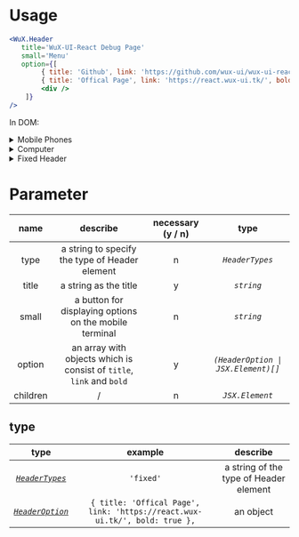 # Usage

```jsx
<WuX.Header
   title='WuX-UI-React Debug Page'
   small='Menu'
   option={[
        { title: 'Github', link: 'https://github.com/wux-ui/wux-ui-react-docs' },
        { title: 'Offical Page', link: 'https://react.wux-ui.tk/', bold: true },
        <div />
    ]}
/>
```

In DOM: 
<details>
<summary>Mobile Phones</summary>

```wux-jsx-phone
<WuX.Header
    title='WuX-UI-React Debug Page'
    small='Menu'
    option={[
        { title: 'Github', link: 'https://github.com/wux-ui/wux-ui-react-docs' },
        { title: 'Offical Page', link: 'https://react.wux-ui.tk/', bold: true },
        <div />
    ]}
/>
:wux-jsx-phone
```

</details>

<details>
<summary>Computer</summary>

```wux-jsx-full
<WuX.Header
    title='WuX-UI-React Debug Page'
    small='Menu'
    option={[
        { title: 'Github', link: 'https://github.com/wux-ui/wux-ui-react-docs' },
        { title: 'Offical Page', link: 'https://react.wux-ui.tk/', bold: true },
        <div />
    ]}
/>
:wux-jsx-full
```

</details>

<details>
<summary>Fixed Header</summary>

```wux-jsx-full
<WuX.Header
    title='Fixed Header'
    small='Menu'
    option={[
        { title: 'Github', link: 'https://github.com/wux-ui/wux-ui-react-docs' },
        { title: 'Offical Page', link: 'https://react.wux-ui.tk/', bold: true },
    ]}
    type='fixed'
>
    <p align='center'>Fixed Header</p>
</WuX.Header>
:wux-jsx-full
```

</details>

# Parameter

name|describe|necessary (y / n)|type
:-:|:-:|:-:|:-:
type|a string to specify the type of Header element|n|*`HeaderTypes`*
title|a string as the title|y|*`string`*
small|a button for displaying options on the mobile terminal|n|*`string`*
option|an array with objects which is consist of `title`, `link` and `bold`|y|*`(HeaderOption \| JSX.Element)[]`*
children|/|n|*`JSX.Element`*

## type

type|example|describe
:-:|:-:|:-:
[*`HeaderTypes`*](../Types/Header.md#headertypes)|`'fixed'`|a string of the type of Header element
[*`HeaderOption`*](../Types/Header.md#headeroption)|`{ title: 'Offical Page', link: 'https://react.wux-ui.tk/', bold: true },`|an object